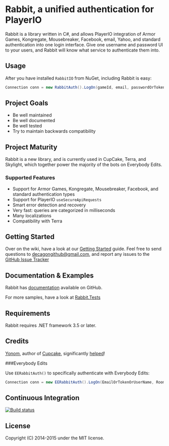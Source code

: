 # Rabbit, a unified authentication for PlayerIO

Rabbit is a library written in C#, and allows PlayerIO integration of Armor Games, Kongregate, Mousebreaker, Facebook, email, Yahoo, and standard authentication into one login interface. Give one username and password UI to your users, and Rabbit will know what service to authenticate them into.

## Usage

After you have installed `RabbitIO` from NuGet, including Rabbit is easy:

```csharp
Connection conn = new RabbitAuth().LogOn(gameId, email, passwordOrToken, useSecureApiRequests);
```


## Project Goals

 * Be well maintained
 * Be well documented
 * Be well tested
 * Try to maintain backwards compatibility


## Project Maturity

Rabbit is a new library, and is currently used in CupCake, Terra, and Skylight, which together power the majority of the bots on Everybody Edits.

### Supported Features

 * Support for Armor Games, Kongregate, Mousebreaker, Facebook, and standard authentication types
 * Support for PlayerIO `useSecureApiRequests`
 * Smart error detection and recovery
 * Very fast: queries are categorized in milliseconds
 * Many localizations
 * Compatibility with Terra


## Getting Started

Over on the wiki, have a look at our [Getting Started](https://github.com/Decagon/Rabbit/wiki/Getting-Started) guide. Feel free to send questions to decagongithub@gmail.com, and report any issues to the [GitHub Issue Tracker](https://github.com/Decagon/Rabbit/issues)


## Documentation & Examples

Rabbit has [documentation](https://github.com/Decagon/Rabbit/wiki/) available on GitHub.

For more samples, have a look at [Rabbit.Tests](https://github.com/Decagon/Rabbit/tree/master/Rabbit.Tests)

## Requirements

Rabbit requires .NET framework 3.5 or later.


## Credits

[Yonom](https://github.com/Yonom), author of [Cupcake](https://github.com/Yonom/CupCake), significantly [helped](https://github.com/Decagon/Rabbit/commits/master?author=Yonom)!

###Everybody Edits

Use `EERabbitAuth()` to specifically authenticate with Everybody Edits:


```csharp
Connection conn = new EERabbitAuth().LogOn(EmailOrTokenOrUserName, RoomID, Password);
```


## Continuous Integration

[![Build status](https://ci.appveyor.com/api/projects/status/6fxlb8bkqp18cg3c/branch/master)](https://ci.appveyor.com/project/Decagon/rabbit/branch/master)


## License

Copyright (C) 2014-2015 under the MIT license.

